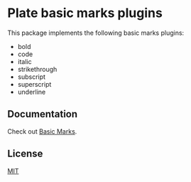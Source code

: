 # Plate basic marks plugins

This package implements the following basic marks plugins:

- bold
- code
- italic
- strikethrough
- subscript
- superscript
- underline

## Documentation

Check out
[Basic Marks](https://platejs.org/docs/basic-marks).

## License

[MIT](../../LICENSE)
